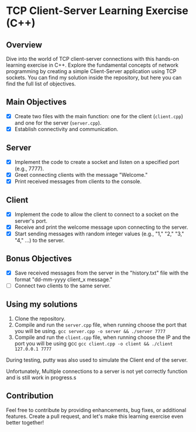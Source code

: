 # TCP Client-Server Learning Exercise (C++)

## Overview

Dive into the world of TCP client-server connections with this hands-on learning exercise in C++. Explore the fundamental concepts of network programming by creating a simple Client-Server application using TCP sockets. You can find my solution inside the repository, but here you can find the full list of objectives.

## Main Objectives

- [x] Create two files with the main function: one for the client (`client.cpp`) and one for the server (`server.cpp`).
- [x] Establish connectivity and communication.

## Server

- [x] Implement the code to create a socket and listen on a specified port (e.g., 7777).
- [x] Greet connecting clients with the message "Welcome."
- [x] Print received messages from clients to the console.

## Client

- [x] Implement the code to allow the client to connect to a socket on the server's port.
- [x] Receive and print the welcome message upon connecting to the server.
- [x] Start sending messages with random integer values (e.g., "1," "2," "3," "4," ...) to the server.

## Bonus Objectives

- [x] Save received messages from the server in the "history.txt" file with the format "dd-mm-yyyy client_x message."
- [ ] Connect two clients to the same server.

## Using my solutions

1. Clone the repository.
2. Compile and run the `server.cpp` file, when running choose the port that you will be using. `gcc server.cpp -o server && ./server 7777`
3. Compile and run the `client.cpp` file, when running choose the IP and the port you will be using gcc `gcc client.cpp -o client && ./client 127.0.0.1 7777`

During testing, putty was also used to simulate the Client end of the server.

Unfortunately, Multiple connections to a server is not yet correctly function and is still work in progress.s


## Contribution

Feel free to contribute by providing enhancements, bug fixes, or additional features. Create a pull request, and let's make this learning exercise even better together!
